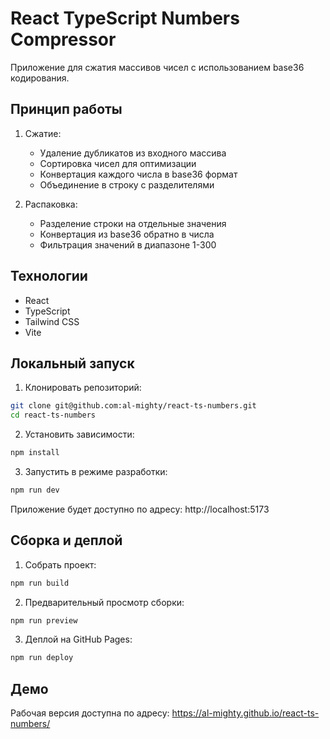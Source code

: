 # React TypeScript Numbers Compressor

Приложение для сжатия массивов чисел с использованием base36 кодирования.

## Принцип работы

1. Сжатие:
   - Удаление дубликатов из входного массива
   - Сортировка чисел для оптимизации
   - Конвертация каждого числа в base36 формат
   - Объединение в строку с разделителями

2. Распаковка:
   - Разделение строки на отдельные значения
   - Конвертация из base36 обратно в числа
   - Фильтрация значений в диапазоне 1-300

## Технологии

- React
- TypeScript
- Tailwind CSS
- Vite

## Локальный запуск

1. Клонировать репозиторий:
```bash
git clone git@github.com:al-mighty/react-ts-numbers.git
cd react-ts-numbers
```

2. Установить зависимости:
```bash
npm install
```

3. Запустить в режиме разработки:
```bash
npm run dev
```

Приложение будет доступно по адресу: http://localhost:5173

## Сборка и деплой

1. Собрать проект:
```bash
npm run build
```

2. Предварительный просмотр сборки:
```bash
npm run preview
```

3. Деплой на GitHub Pages:
```bash
npm run deploy
```


## Демо

Рабочая версия доступна по адресу: https://al-mighty.github.io/react-ts-numbers/ 